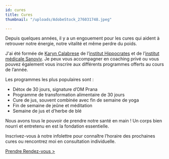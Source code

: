 ```yaml
---
id: cures
title: Cures
thumbnail: "/uploads/AdobeStock_276031748.jpeg"

---
```

Depuis quelques années, il y a un engouement pour les cures qui aident à retrouver notre énergie, notre vitalité et même perdre du poids.

J'ai été formée de [Karyn Calabrese](https://karynraw.com/) de l’[institut Hippocrates](https://instituthippocrates.com/) et de l’[institut médicale Sanoviv](https://www.sanoviv.com/). Je peux vous accompagner en coaching privé ou vous pouvez également vous inscrire aux différents programmes offerts au cours de l’année.

Les programmes les plus populaires sont :

* Détox de 30 jours, signature d’OM Prana
* Programme de transformation alimentaire de 30 jours
* Cure de jus, souvent combinée avec fin de semaine de yoga
* Fin de semaine de jeûne et méditation
* Semaine de jus et d’herbe de blé

Nous avons tous le pouvoir de prendre notre santé en main ! Un corps bien nourri et entretenu en est la fondation essentielle.

Inscrivez-vous à notre infolettre pour connaître l’horaire des prochaines cures ou rencontrez moi en consultation individuelle.

[Prendre Rendez-vous >](https://www.gorendezvous.com/homepage/111690)